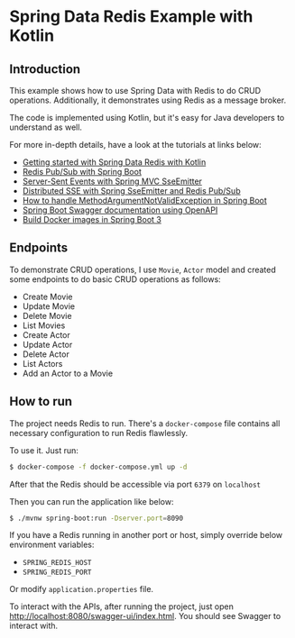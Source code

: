# Spring Data Redis Example with Kotlin

## Introduction

This example shows how to use Spring Data with Redis to do CRUD operations. Additionally, it demonstrates using Redis as a message broker.

The code is implemented using Kotlin, but it's easy for Java developers to understand as well.

For more in-depth details, have a look at the tutorials at links below:

- [Getting started with Spring Data Redis with Kotlin](https://www.geekyhacker.com/getting-started-with-spring-data-redis-with-kotlin/)
- [Redis Pub/Sub with Spring Boot](https://www.geekyhacker.com/redis-pub-sub-with-spring-boot/)
- [Server-Sent Events with Spring MVC SseEmitter](https://www.geekyhacker.com/server-sent-events-with-spring-mvc-sseemitter/)
- [Distributed SSE with Spring SseEmitter and Redis Pub/Sub](https://www.geekyhacker.com/distributed-sse-with-spring-sseemitter-and-redis-pub-sub/)
- [How to handle MethodArgumentNotValidException in Spring Boot](https://www.geekyhacker.com/how-to-handle-methodargumentnotvalidexception-in-spring-boot/)
- [Spring Boot Swagger documentation using OpenAPI](https://www.geekyhacker.com/spring-boot-swagger-documentation-using-openapi/)
- [Build Docker images in Spring Boot 3](https://www.geekyhacker.com/build-docker-images-in-spring-boot-3/)

## Endpoints

To demonstrate CRUD operations, I use `Movie`, `Actor` model and created some endpoints to do basic CRUD operations as follows:

- Create Movie
- Update Movie
- Delete Movie
- List Movies
- Create Actor
- Update Actor
- Delete Actor
- List Actors
- Add an Actor to a Movie 
 
## How to run

The project needs Redis to run. There's a `docker-compose` file contains all necessary configuration to run Redis flawlessly.

To use it. Just run:

```bash
$ docker-compose -f docker-compose.yml up -d
``` 

After that the Redis should be accessible via port `6379` on `localhost` 

Then you can run the application like below:

```bash
$ ./mvnw spring-boot:run -Dserver.port=8090
```

If you have a Redis running in another port or host, simply override below environment variables:

- `SPRING_REDIS_HOST`
- `SPRING_REDIS_PORT`

Or modify `application.properties` file.

To interact with the APIs, after running the project, just open [http://localhost:8080/swagger-ui/index.html](http://localhost:8080/swagger-ui/index.html). You should see Swagger to interact with.
